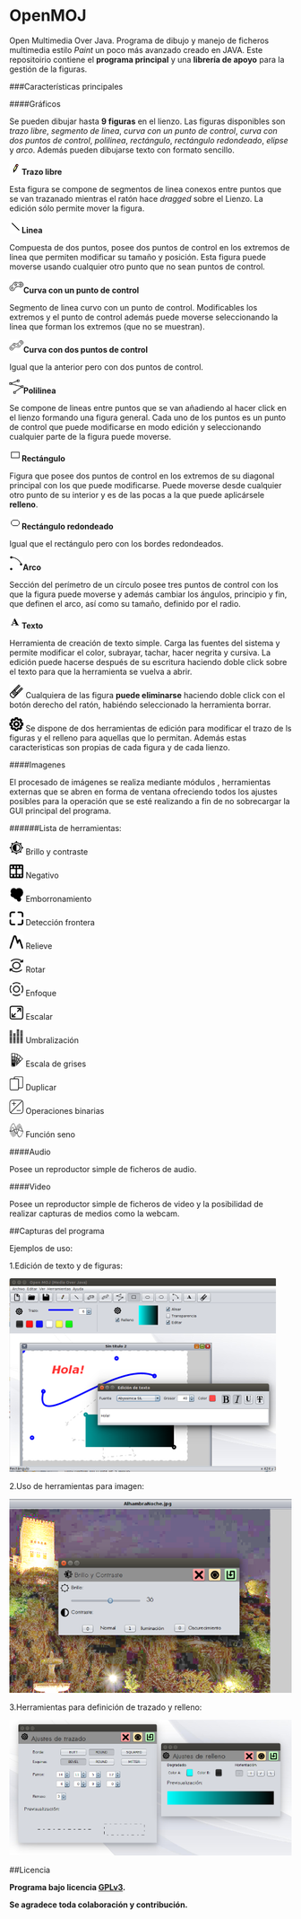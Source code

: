 # OpenMOJ
Open Multimedia Over Java. Programa de dibujo y manejo de ficheros multimedia estilo *Paint* un poco más avanzado creado en JAVA.
Este repositoirio contiene el **programa principal** y una **librería de apoyo** para la gestión de la figuras.

###Características principales



####Gráficos

Se pueden dibujar hasta **9 figuras** en el lienzo. Las figuras disponibles son *trazo libre*, *segmento de linea*, *curva con un punto de control*, *curva con dos puntos de control*, *polilinea*, *rectángulo*, *rectángulo redondeado*, *elipse* y *arco*. Además pueden dibujarse texto con formato sencillo.

![](AllOpenMOJ/OpenMOJ/src/Img/Lapiz.gif)**Trazo libre**

Esta figura se compone de segmentos de linea conexos entre puntos que se van trazanado mientras el ratón hace *dragged* sobre el Lienzo. La edición sólo permite mover la figura.

![](AllOpenMOJ/OpenMOJ/src/Img/Linea.gif)**Linea**

Compuesta de dos puntos, posee dos puntos de control en los extremos de linea que permiten modificar su tamaño y posición. Esta figura puede moverse usando  cualquier otro punto que no sean puntos de control.

![](AllOpenMOJ/OpenMOJ/src/Img/cuad.png)**Curva con un punto de control**

Segmento de linea curvo con un punto de control. Modificables los extremos y el punto de control además puede moverse seleccionando la linea que forman los extremos (que no se muestran).

![](AllOpenMOJ/OpenMOJ/src/Img/cubic.png)**Curva con dos puntos de control**

Igual que la anterior pero con dos puntos de control.

![](AllOpenMOJ/OpenMOJ/src/Img/polyline.png)**Polilinea**

Se compone de lineas entre puntos que se van añadiendo al hacer click en el lienzo formando una figura general. Cada uno de los puntos es un punto de control que puede modificarse en modo edición y seleccionando cualquier parte de la figura puede moverse.

![](AllOpenMOJ/OpenMOJ/src/Img/Rectangulo.gif)**Rectángulo**

Figura que posee dos puntos de control en los extremos de su diagonal principal con los que puede modificarse. Puede moverse desde cualquier otro punto de su interior y es de las pocas a la que puede aplicársele **relleno**.

![](AllOpenMOJ/OpenMOJ/src/Img/RoundRectangulo.gif)**Rectángulo redondeado**

Igual que el rectángulo pero con los bordes redondeados.

![](AllOpenMOJ/OpenMOJ/src/Img/arc.png)**Arco**

Sección del perímetro de un círculo posee tres puntos de control con los que la figura puede moverse y además cambiar los ángulos, principio y fin, que definen el arco, así como su tamaño, definido por el radio.


![](AllOpenMOJ/OpenMOJ/src/Img/Texto.gif)**Texto**

Herramienta de creación de texto simple. Carga las fuentes del sistema y permite modificar el color, subrayar, tachar, hacer negrita y cursiva. La edición puede hacerse después de su escritura haciendo doble click sobre el texto para que la herramienta se vuelva a abrir.

![](AllOpenMOJ/OpenMOJ/src/Img/erase.png) Cualquiera de las figura **puede eliminarse** haciendo doble click con el botón derecho del ratón, habiéndo seleccionado la herramienta borrar.

![](AllOpenMOJ/OpenMOJ/src/Img/settings.png)  Se dispone de dos herramientas de edición para modificar el trazo de ls figuras y el relleno para aquellas que lo permitan. Además estas caracteristicas son propias de cada figura y de cada lienzo.


####Imagenes

El procesado de imágenes se realiza mediante módulos , herramientas externas que se abren en forma de ventana ofreciendo todos los ajustes posibles para la operación que se esté realizando a fin de no sobrecargar la GUI principal del programa.

######Lista de herramientas:

![](AllOpenMOJ/OpenMOJ/src/Img/brilloContrasteMini.png) Brillo y contraste

![](AllOpenMOJ/OpenMOJ/src/Img/negative.png) Negativo

![](AllOpenMOJ/OpenMOJ/src/Img/emborronamiento.png) Emborronamiento

![](AllOpenMOJ/OpenMOJ/src/Img/deteccionBordes.png) Detección frontera

![](AllOpenMOJ/OpenMOJ/src/Img/relieve.png) Relieve

![](AllOpenMOJ/OpenMOJ/src/Img/rotate.png) Rotar

![](AllOpenMOJ/OpenMOJ/src/Img/enfoque.png) Enfoque

![](AllOpenMOJ/OpenMOJ/src/Img/scale.png) Escalar

![](AllOpenMOJ/OpenMOJ/src/Img/umbralizacion.png) Umbralización

![](AllOpenMOJ/OpenMOJ/src/Img/grayScale.png) Escala de grises

![](AllOpenMOJ/OpenMOJ/src/Img/duplicate.png) Duplicar

![](AllOpenMOJ/OpenMOJ/src/Img/plus_subtraction.png) Operaciones binarias

![](AllOpenMOJ/OpenMOJ/src/Img/seno.png) Función seno



####Audio

Posee un reproductor simple de ficheros de audio.

####Video

Posee un reproductor simple de ficheros de video y la posibilidad de realizar capturas de medios como la webcam.



##Capturas del programa

Ejemplos de uso:

1.Edición de texto y de figuras:

![](AllOpenMOJ/Img/a.png)

2.Uso de herramientas para imagen:

![](AllOpenMOJ/Img/b.png)

3.Herramientas para definición de trazado y relleno:

![](AllOpenMOJ/Img/c.png)


##Licencia

**Programa bajo licencia [GPLv3](http://www.gnu.org/licenses/gpl-3.0.en.html).**

**Se agradece toda colaboración y contribución.**
